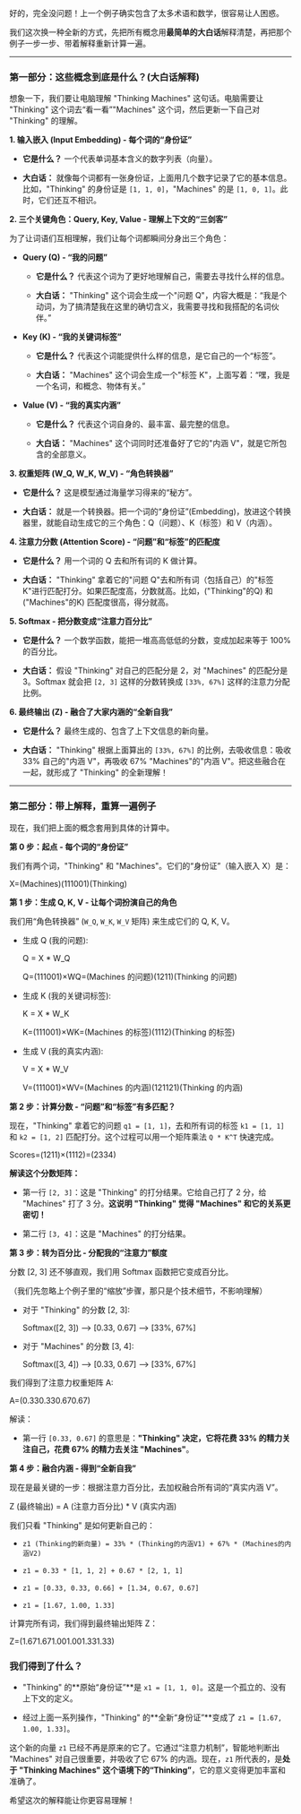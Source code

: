 好的，完全没问题！上一个例子确实包含了太多术语和数学，很容易让人困惑。

我们这次换一种全新的方式，先把所有概念用**最简单的大白话**解释清楚，再把那个例子一步一步、带着解释重新计算一遍。

---

### **第一部分：这些概念到底是什么？(大白话解释)**

想象一下，我们要让电脑理解 "Thinking Machines" 这句话。电脑需要让 "Thinking" 这个词去“看一看”"Machines" 这个词，然后更新一下自己对 "Thinking" 的理解。

**1. 输入嵌入 (Input Embedding) - 每个词的“身份证”**

- **它是什么？** 一个代表单词基本含义的数字列表（向量）。
    
- **大白话：** 就像每个词都有一张身份证，上面用几个数字记录了它的基本信息。比如，"Thinking" 的身份证是 `[1, 1, 0]`，"Machines" 的是 `[1, 0, 1]`。此时，它们还互不相识。
    

**2. 三个关键角色：Query, Key, Value - 理解上下文的“三剑客”**

为了让词语们互相理解，我们让每个词都瞬间分身出三个角色：

- **Query (Q) - “我的问题”**
    
    - **它是什么？** 代表这个词为了更好地理解自己，需要去寻找什么样的信息。
        
    - **大白话：** "Thinking" 这个词会生成一个"问题 Q"，内容大概是：“我是个动词，为了搞清楚我在这里的确切含义，我需要寻找和我搭配的名词伙伴。”
        
- **Key (K) - “我的关键词标签”**
    
    - **它是什么？** 代表这个词能提供什么样的信息，是它自己的一个“标签”。
        
    - **大白话：** "Machines" 这个词会生成一个"标签 K"，上面写着：“嘿，我是一个名词，和概念、物体有关。”
        
- **Value (V) - “我的真实内涵”**
    
    - **它是什么？** 代表这个词自身的、最丰富、最完整的信息。
        
    - **大白话：** "Machines" 这个词同时还准备好了它的"内涵 V"，就是它所包含的全部意义。
        

**3. 权重矩阵 (W_Q, W_K, W_V) - “角色转换器”**

- **它是什么？** 这是模型通过海量学习得来的“秘方”。
    
- **大白话：** 就是一个转换器。把一个词的“身份证”(Embedding)，放进这个转换器里，就能自动生成它的三个角色：Q（问题）、K（标签）和 V（内涵）。
    

**4. 注意力分数 (Attention Score) - “问题”和“标签”的匹配度**

- **它是什么？** 用一个词的 Q 去和所有词的 K 做计算。
    
- **大白话：** "Thinking" 拿着它的"问题 Q"去和所有词（包括自己）的"标签 K"进行匹配打分。如果匹配度高，分数就高。比如，("Thinking"的Q) 和 ("Machines"的K) 匹配度很高，得分就高。
    

**5. Softmax - 把分数变成“注意力百分比”**

- **它是什么？** 一个数学函数，能把一堆高高低低的分数，变成加起来等于 100% 的百分比。
    
- **大白话：** 假设 "Thinking" 对自己的匹配分是 2，对 "Machines" 的匹配分是 3。Softmax 就会把 `[2, 3]` 这样的分数转换成 `[33%, 67%]` 这样的注意力分配比例。
    

**6. 最终输出 (Z) - 融合了大家内涵的“全新自我”**

- **它是什么？** 最终生成的、包含了上下文信息的新向量。
    
- **大白话：** "Thinking" 根据上面算出的 `[33%, 67%]` 的比例，去吸收信息：吸收 33% 自己的"内涵 V"，再吸收 67% "Machines"的"内涵 V"。把这些融合在一起，就形成了 "Thinking" 的全新理解！
    

---

### **第二部分：带上解释，重算一遍例子**

现在，我们把上面的概念套用到具体的计算中。

**第 0 步：起点 - 每个词的“身份证”**

我们有两个词，"Thinking" 和 "Machines"。它们的“身份证”（输入嵌入 X）是：

X=(Machines)(11​10​01​)(Thinking)​​

**第 1 步：生成 Q, K, V - 让每个词扮演自己的角色**

我们用“角色转换器” (`W_Q`, `W_K`, `W_V` 矩阵) 来生成它们的 Q, K, V。

- 生成 Q (我的问题):
    
    Q = X * W_Q
    
    Q=(11​10​01​)×WQ​=(Machines 的问题)(12​11​)(Thinking 的问题)​​
    
- 生成 K (我的关键词标签):
    
    K = X * W_K
    
    K=(11​10​01​)×WK​=(Machines 的标签)(11​12​)(Thinking 的标签)​​
    
- 生成 V (我的真实内涵):
    
    V = X * W_V
    
    V=(11​10​01​)×WV​=(Machines 的内涵)(12​11​21​)(Thinking 的内涵)​​
    

**第 2 步：计算分数 - “问题”和“标签”有多匹配？**

现在，"Thinking" 拿着它的问题 `q1 = [1, 1]`，去和所有词的标签 `k1 = [1, 1]` 和 `k2 = [1, 2]` 匹配打分。这个过程可以用一个矩阵乘法 `Q * K^T` 快速完成。

Scores=(12​11​)×(11​12​)=(23​34​)

**解读这个分数矩阵：**

- 第一行 `[2, 3]`：这是 "Thinking" 的打分结果。它给自己打了 2 分，给 "Machines" 打了 3 分。**这说明 "Thinking" 觉得 "Machines" 和它的关系更密切！**
    
- 第二行 `[3, 4]`：这是 "Machines" 的打分结果。
    

**第 3 步：转为百分比 - 分配我的“注意力”额度**

分数 [2, 3] 还不够直观，我们用 Softmax 函数把它变成百分比。

（我们先忽略上个例子里的“缩放”步骤，那只是个技术细节，不影响理解）

- 对于 "Thinking" 的分数 [2, 3]:
    
    Softmax([2, 3]) --> [0.33, 0.67] --> [33%, 67%]
    
- 对于 "Machines" 的分数 [3, 4]:
    
    Softmax([3, 4]) --> [0.33, 0.67] --> [33%, 67%]
    

我们得到了注意力权重矩阵 A:

A=(0.330.33​0.670.67​)

解读：

- 第一行 `[0.33, 0.67]` 的意思是：**"Thinking" 决定，它将花费 33% 的精力关注自己，花费 67% 的精力去关注 "Machines"**。
    

**第 4 步：融合内涵 - 得到“全新自我”**

现在是最关键的一步：根据注意力百分比，去加权融合所有词的“真实内涵 V”。

Z (最终输出) = A (注意力百分比) * V (真实内涵)

我们只看 "Thinking" 是如何更新自己的：

- `z1 (Thinking的新向量) = 33% * (Thinking的内涵V1) + 67% * (Machines的内涵V2)`
    
- `z1 = 0.33 * [1, 1, 2] + 0.67 * [2, 1, 1]`
    
- `z1 = [0.33, 0.33, 0.66] + [1.34, 0.67, 0.67]`
    
- `z1 = [1.67, 1.00, 1.33]`
    

计算完所有词，我们得到最终输出矩阵 Z：

Z=(1.671.67​1.001.00​1.331.33​)

### **我们得到了什么？**

- "Thinking" 的**原始“身份证”**是 `x1 = [1, 1, 0]`。这是一个孤立的、没有上下文的定义。
    
- 经过上面一系列操作，"Thinking" 的**全新“身份证”**变成了 `z1 = [1.67, 1.00, 1.33]`。
    

这个新的向量 `z1` 已经不再是原来的它了。它通过“注意力机制”，智能地判断出 "Machines" 对自己很重要，并吸收了它 67% 的内涵。现在，`z1` 所代表的，是**处于 "Thinking Machines" 这个语境下的“Thinking”**，它的意义变得更加丰富和准确了。

希望这次的解释能让你更容易理解！